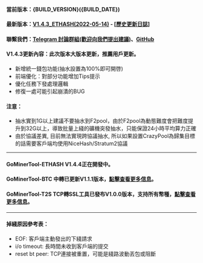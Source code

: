 #### 當前版本：{BUILD_VERSION}({BUILD_DATE})
#### 最新版本：[V1.4.3_ETHASH(2022-05-14)](https://github.com/GoMinerProxy/GoMinerProxy/releases/tag/1.4.3) - [[歷史更新日誌]](https://github.com/GoMinerProxy/GoMinerProxy/releases)
#### 聯繫我們：[Telegram 討論群組(歡迎向我們提出建議)](https://t.me/+afVqEXnxtQAyNWNh)、[GitHub](https://github.com/GoMinerProxy/GoMinerProxy)
#### V1.4.3更新內容：此次版本大版本更新，推薦用戶更新。
- 新增統一錢包功能(抽水設置為100%即可開啓)
- 前端優化：對部分功能增加Tips提示
- 優化任務下發處理邏輯
- 修復一處可能引起崩潰的BUG
#### 注意：
- 抽水實到1G以上建議不要抽水到F2pool，由於F2pool為動態難度會把難度提升到32G以上，導致批量上綫的礦機突發抽水，只能保證24小時平均算力正確
- 由於協議差異, 目前無法實現跨協議抽水, 所以如果設置CrazyPool為歸集目標的話需要客戶端均使用NiceHash/Stratum2協議
----
#### GoMinerTool-ETHASH V1.4.4正在開發中。
#### GoMinerTool-BTC 中轉已更新V1.1.1版本，[點擊查看更多信息](https://github.com/GoMinerProxy/GoMinerTool-BTC/releases/tag/1.1.1)。
#### GoMinerTool-T2S TCP轉SSL工具已發布V1.0.0版本，支持所有幣種，[點擊查看更多信息](https://github.com/GoMinerProxy/GoMinerTool-TCP2SSL)。
----
#### 掉綫原因參考表：
- EOF: 客戶端主動發出的下綫請求
- i/o timeout: 長時間未收到客戶端的提交
- reset bt peer: TCP連接被重置，可能是綫路波動丟包或阻斷
